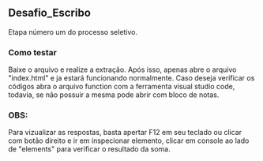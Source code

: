 ## Desafio_Escribo

Etapa número um do processo seletivo.

### Como testar

Baixe o arquivo e realize a extração. Após isso, apenas abre o arquivo "index.html" e ja estará funcionando normalmente. Caso deseja verificar os códigos abra o arquivo function com a ferramenta visual studio code, todavia, se não possuir a mesma pode abrir com bloco de notas.

### OBS:

Para vizualizar as respostas, basta apertar F12 em seu teclado ou clicar com botão direito e ir em inspecionar elemento, clicar em console ao lado de "elements" para verificar o resultado da soma. 
